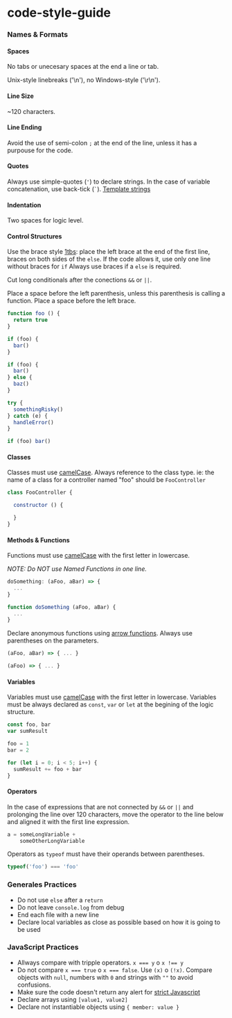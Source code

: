 # code-style-guide

### Names & Formats

#### Spaces

No tabs or unecesary spaces at the end a line or tab.

Unix-style linebreaks ('\n'), no Windows-style ('\r\n').

#### Line Size

~120 characters.

#### Line Ending

Avoid the use of semi-colon `;` at the end of the line, unless it has a purpouse for the code.

#### Quotes

Always use simple-quotes (`'`) to declare strings. 
In the case of variable concatenation, use back-tick (`` ` ``). [Template strings](https://developer.mozilla.org/en/docs/Web/JavaScript/Reference/template_strings)

#### Indentation

Two spaces for logic level.

#### Control Structures

Use the brace style  [1tbs](http://eslint.org/docs/rules/brace-style.html#1tbs): place the left brace at the end of the first line, braces on both sides of the `else`.
If the code allows it, use only one line without braces for `if`
Always use braces if a `else` is required. 

Cut long conditionals after the conections `&&` or `||`.

Place a space before the left parenthesis, unless this parenthesis is calling a function.
Place a space before the left brace.

```javascript
function foo () {
  return true
}

if (foo) {
  bar()
}

if (foo) {
  bar()
} else {
  baz()
}

try {
  somethingRisky()
} catch (e) {
  handleError()
}

if (foo) bar()
```

#### Classes

Classes must use [camelCase](https://en.wikipedia.org/wiki/CamelCase). 
Always reference to the class type. ie: the name of a class for a controller named "foo" should be `FooController`

```javascript
class FooController {

  constructor () {

  }
}
```

#### Methods & Functions

Functions must use [camelCase](https://en.wikipedia.org/wiki/CamelCase) with the first letter in lowercase. 

*NOTE: Do NOT use Named Functions in one line.*

```javascript
doSomething: (aFoo, aBar) => {
  ...
}
```
```javascript
function doSomething (aFoo, aBar) {
  ...
}
```

Declare anonymous functions using [arrow functions](https://developer.mozilla.org/en/docs/Web/JavaScript/Reference/Functions/Arrow_functions).
Always use parentheses on the parameters.


```javascript
(aFoo, aBar) => { ... }

(aFoo) => { ... }
```
#### Variables

Variables must use [camelCase](https://en.wikipedia.org/wiki/CamelCase) with the first letter in lowercase. 
Variables must be always declared as `const`, `var` or `let` at the begining of the logic structure.

```javascript
const foo, bar
var sumResult

foo = 1
bar = 2

for (let i = 0; i < 5; i++) {
  sumResult += foo + bar
}
```

#### Operators

In the case of expressions that are not connected by `&&` or `||` and prolonging the line over 120 characters, move the operator to the line below and aligned it with the first line expression. 

```javascript
a = someLongVariable + 
    someOtherLongVariable
```

Operators as `typeof` must have their operands between parentheses.
```javascript
typeof('foo') === 'foo'
```
### Generales Practices
- Do not use `else` after a `return`
- Do not leave `console.log` from debug
- End each file with a new line
- Declare local variables as close as possible based on how it is going to be used

### JavaScript Practices

- Allways compare with tripple operators. `x === y` o `x !== y`
- Do not compare `x === true` o `x === false`. Use `(x)` o `(!x)`. Compare objects with `null`, numbers with `0` and strings with `""` to avoid confusions.
- Make sure the code doesn't return any alert for [strict Javascript](https://developer.mozilla.org/en-US/docs/Web/JavaScript/Reference/Strict_mode/Transitioning_to_strict_mode)
- Declare arrays using `[value1, value2]`
- Declare not instantiable objects using `{ member: value }`
